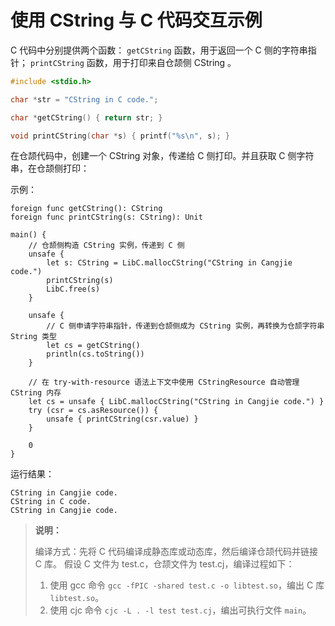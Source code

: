 # 使用 CString 与 C 代码交互示例

C 代码中分别提供两个函数： `getCString` 函数，用于返回一个 C 侧的字符串指针； `printCString` 函数，用于打印来自仓颉侧 CString 。

```c
#include <stdio.h>

char *str = "CString in C code.";

char *getCString() { return str; }

void printCString(char *s) { printf("%s\n", s); }
```

在仓颉代码中，创建一个 CString 对象，传递给 C 侧打印。并且获取 C 侧字符串，在仓颉侧打印：

示例：

```cangjie
foreign func getCString(): CString
foreign func printCString(s: CString): Unit

main() {
    // 仓颉侧构造 CString 实例，传递到 C 侧
    unsafe {
        let s: CString = LibC.mallocCString("CString in Cangjie code.")
        printCString(s)
        LibC.free(s)
    }

    unsafe {
        // C 侧申请字符串指针，传递到仓颉侧成为 CString 实例，再转换为仓颉字符串 String 类型
        let cs = getCString()
        println(cs.toString())
    }

    // 在 try-with-resource 语法上下文中使用 CStringResource 自动管理 CString 内存
    let cs = unsafe { LibC.mallocCString("CString in Cangjie code.") }
    try (csr = cs.asResource()) {
        unsafe { printCString(csr.value) }
    }

    0
}
```

运行结果：

```text
CString in Cangjie code.
CString in C code.
CString in Cangjie code.
```

> **说明：**
>
> 编译方式：先将 C 代码编译成静态库或动态库，然后编译仓颉代码并链接 C 库。
> 假设 C 文件为 test.c，仓颉文件为 test.cj，编译过程如下：
>
> 1. 使用 gcc 命令 `gcc -fPIC -shared test.c -o libtest.so`，编出 C 库 `libtest.so`。
> 2. 使用 cjc 命令 `cjc -L . -l test test.cj`，编出可执行文件 `main`。

